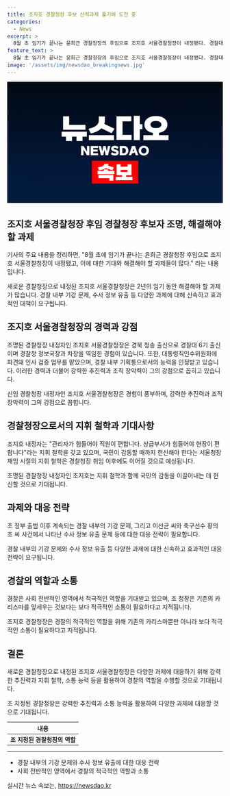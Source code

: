 ```yaml
---
title: 조지호 경찰청장 후보 산적과제 풀기에 도전 중
categories:
  - News
excerpt: >
  8월 초 임기가 끝나는 윤희근 경찰청장의 후임으로 조지호 서울경찰청장이 내정됐다. 경찰대 6기 출신 조 청장은 경찰청 정보국장, 대통령직인수위원회 파견 등 다채로운 경험을 가졌다. 음주운전, 성 비위, 수사 정보 유출 등의 과제에 대한 대응이 필요하며, 지휘 철학과 소통을 통해 국민들의 신뢰를 얻어야 한다. 또한, 공약이었던 경찰청장의 장관급 격상도 이뤄져야 한다. 새로운 경찰 청장이 취임하면서 기대와 과제가 함께 진행될 전망이다.
feature_text: >
  8월 초 임기가 끝나는 윤희근 경찰청장의 후임으로 조지호 서울경찰청장이 내정됐다. 경찰대 6기 출신 조 청장은 경찰청 정보국장, 대통령직인수위원회 파견 등 다채로운 경험을 가졌다. 음주운전, 성 비위, 수사 정보 유출 등의 과제에 대한 대응이 필요하며, 지휘 철학과 소통을 통해 국민들의 신뢰를 얻어야 한다. 또한, 공약이었던 경찰청장의 장관급 격상도 이뤄져야 한다. 새로운 경찰 청장이 취임하면서 기대와 과제가 함께 진행될 전망이다.
image: '/assets/img/newsdao_breakingnews.jpg'
---
```


<p><img src="/assets/img/newsdao_breakingnews.jpg" alt="implanttips 속보" /></p>

<h2 data-ke-size="size26">조지호 서울경찰청장 후임 경찰청장 후보자 조명, 해결해야 할 과제</h2>

<p>기사의 주요 내용을 정리하면, "8월 초에 임기가 끝나는 윤희근 경찰청장 후임으로 조지호 서울경찰청장이 내정됐고, 이에 대한 기대와 해결해야 할 과제들이 많다." 라는 내용입니다.</p>

<p data-ke-size="size16">새로운 경찰청장으로 내정된 조지호 서울경찰청장은 2년의 임기 동안 해결해야 할 과제가 많습니다. 경찰 내부 기강 문제, 수사 정보 유출 등 다양한 과제에 대해 신속하고 효과적인 대책이 요구됩니다.</p>

<h2 data-ke-size="size26">조지호 서울경찰청장의 경력과 강점</h2>

<p>조명된 경찰청장 내정자인 조지호 서울경찰청장은 경북 청송 출신으로 경찰대 6기 출신이며 경찰청 정보국장과 차장을 역임한 경험이 있습니다. 또한, 대통령직인수위원회에 파견돼 인사 검증 업무를 맡았으며, 경찰 내부 기획통으로서의 능력을 인정받고 있습니다. 이러한 경력과 더불어 강력한 추진력과 조직 장악력이 그의 강점으로 꼽히고 있습니다.</p>

<p data-ke-size="size16">신임 경찰청장 내정자인 조지호 서울경찰청장은 경험이 풍부하며, 강력한 추진력과 조직 장악력이 그의 강점으로 꼽힙니다.</p>

<h2 data-ke-size="size26">경찰청장으로서의 지휘 철학과 기대사항</h2>

<p>조지호 내정자는 "관리자가 힘들어야 직원이 편합니다. 상급부서가 힘들어야 현장이 편합니다"라는 지휘 철학을 갖고 있으며, 국민이 감동할 때까지 헌신해야 한다는 서울청장 재임 시절의 지휘 철학은 경찰청장 취임 이후에도 이어질 것으로 예상됩니다.</p>

<p data-ke-size="size16">조명된 경찰청장 내정자인 조지호는 지휘 철학과 함께 국민의 감동을 이끌어내는 데 헌신할 것으로 기대됩니다.</p>

<h2 data-ke-size="size26">과제와 대응 전략</h2>

<p>조 정부 출범 이후 계속되는 경찰 내부의 기강 문제, 그리고 이선균 씨와 축구선수 황의조 씨 사건에서 나타난 수사 정보 유출 문제 등에 대한 대응 전략이 필요합니다.</p>

<p data-ke-size="size16">경찰 내부의 기강 문제와 수사 정보 유출 등 다양한 과제에 대한 신속하고 효과적인 대응 전략이 요구됩니다.</p>

<h2 data-ke-size="size26">경찰의 역할과 소통</h2>

<p>경찰은 사회 전반적인 영역에서 적극적인 역할을 기대받고 있으며, 조 청장은 기존의 카리스마를 앞세우는 것보다는 보다 적극적인 소통이 필요하다고 지적됩니다.</p>

<p data-ke-size="size16">조지호 경찰청장은 경찰의 적극적인 역할을 위해 기존의 카리스마뿐만 아니라 보다 적극적인 소통이 필요하다고 지적됩니다.</p>

<h2 data-ke-size="size26">결론</h2>

<p>새로운 경찰청장으로 내정된 조지호 서울경찰청장은 다양한 과제에 대응하기 위해 강력한 추진력과 지휘 철학, 소통 능력 등을 활용하여 경찰의 역할을 수행할 것으로 기대됩니다.</p>

<p data-ke-size="size16">조 지정된 경찰청장은 강력한 추진력과 소통 능력을 활용하여 다양한 과제에 대응할 것으로 기대됩니다.</p>

<table>
    <thead>
        <tr>
            <th style="text-align: center;">내용</th>
        </tr>
    </thead>
    <tbody>
        <tr>
            <td style="text-align: center; height: 17px;"><b>조 지정된 경찰청장의 역할</b></td>
        </tr>
    </tbody>
</table>

<hr>

<ul>
    <li>경찰 내부의 기강 문제와 수사 정보 유출에 대한 대응 전략</li>
    <li>사회 전반적인 영역에서 경찰의 적극적인 역할과 소통</li>
</ul>
실시간 뉴스 속보는, <a href="https://newsdao.kr" rel="dofollow">https://newsdao.kr</a>


